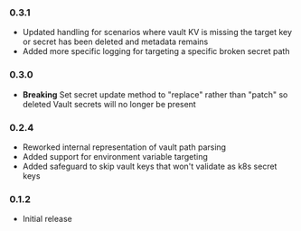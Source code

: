 ### 0.3.1

- Updated handling for scenarios where vault KV is missing the target key or secret has been deleted and metadata remains
- Added more specific logging for targeting a specific broken secret path

### 0.3.0

- **Breaking** Set secret update method to "replace" rather than "patch" so deleted Vault secrets will no longer be present

### 0.2.4

- Reworked internal representation of vault path parsing
- Added support for environment variable targeting
- Added safeguard to skip vault keys that won't validate as k8s secret keys

### 0.1.2

- Initial release
